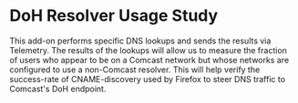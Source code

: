 # DoH Resolver Usage Study

This add-on performs specific DNS lookups and sends the results via Telemetry.
The results of the lookups will allow us to measure the fraction of users who
appear to be on a Comcast network but whose networks are configured to use a
non-Comcast resolver. This will help verify the success-rate of CNAME-discovery
used by Firefox to steer DNS traffic to Comcast's DoH endpoint.
